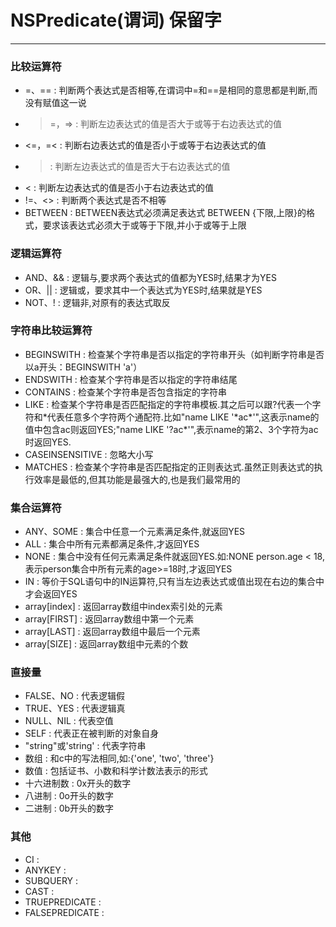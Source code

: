 # NSPredicate(谓词) 保留字
---

### 比较运算符
* =、== : 判断两个表达式是否相等,在谓词中=和==是相同的意思都是判断,而没有赋值这一说
* >=，=> : 判断左边表达式的值是否大于或等于右边表达式的值
* <=，=< : 判断右边表达式的值是否小于或等于右边表达式的值
* > : 判断左边表达式的值是否大于右边表达式的值
* < : 判断左边表达式的值是否小于右边表达式的值
* !=、<> : 判断两个表达式是否不相等
* BETWEEN : BETWEEN表达式必须满足表达式 BETWEEN {下限,上限}的格式，要求该表达式必须大于或等于下限,并小于或等于上限

### 逻辑运算符
* AND、&& : 逻辑与,要求两个表达式的值都为YES时,结果才为YES
* OR、|| : 逻辑或，要求其中一个表达式为YES时,结果就是YES
* NOT、! : 逻辑非,对原有的表达式取反

### 字符串比较运算符
* BEGINSWITH : 检查某个字符串是否以指定的字符串开头（如判断字符串是否以a开头：BEGINSWITH 'a'）
* ENDSWITH : 检查某个字符串是否以指定的字符串结尾
* CONTAINS : 检查某个字符串是否包含指定的字符串
* LIKE : 检查某个字符串是否匹配指定的字符串模板.其之后可以跟?代表一个字符和\*代表任意多个字符两个通配符.比如"name LIKE '\*ac\*'",这表示name的值中包含ac则返回YES;"name LIKE '?ac\*'",表示name的第2、3个字符为ac时返回YES.
* CASEINSENSITIVE : 忽略大小写
* MATCHES : 检查某个字符串是否匹配指定的正则表达式.虽然正则表达式的执行效率是最低的,但其功能是最强大的,也是我们最常用的

### 集合运算符
* ANY、SOME : 集合中任意一个元素满足条件,就返回YES
* ALL : 集合中所有元素都满足条件,才返回YES
* NONE : 集合中没有任何元素满足条件就返回YES.如:NONE person.age < 18,表示person集合中所有元素的age>=18时,才返回YES
* IN : 等价于SQL语句中的IN运算符,只有当左边表达式或值出现在右边的集合中才会返回YES
* array[index] : 返回array数组中index索引处的元素
* array[FIRST] : 返回array数组中第一个元素
* array[LAST] : 返回array数组中最后一个元素
* array[SIZE] : 返回array数组中元素的个数

### 直接量
* FALSE、NO : 代表逻辑假
* TRUE、YES : 代表逻辑真
* NULL、NIL : 代表空值
* SELF : 代表正在被判断的对象自身
* "string"或'string' : 代表字符串
* 数组 : 和c中的写法相同,如:{'one', 'two', 'three'}
* 数值 : 包括证书、小数和科学计数法表示的形式
* 十六进制数 : 0x开头的数字
* 八进制 : 0o开头的数字
* 二进制 : 0b开头的数字

### 其他
* CI : 
* ANYKEY : 
* SUBQUERY : 
* CAST :
* TRUEPREDICATE :
* FALSEPREDICATE :